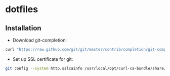 dotfiles
========

Installation
------------

* Download git-completion:
```bash
curl "https://raw.github.com/git/git/master/contrib/completion/git-completion.bash" -o ~/.bin/git-completion.bash
```
* Set up SSL certificate for git:
```bash
git config --system http.sslcainfo /usr/local/opt/curl-ca-bundle/share/ca-bundle.crt
```
